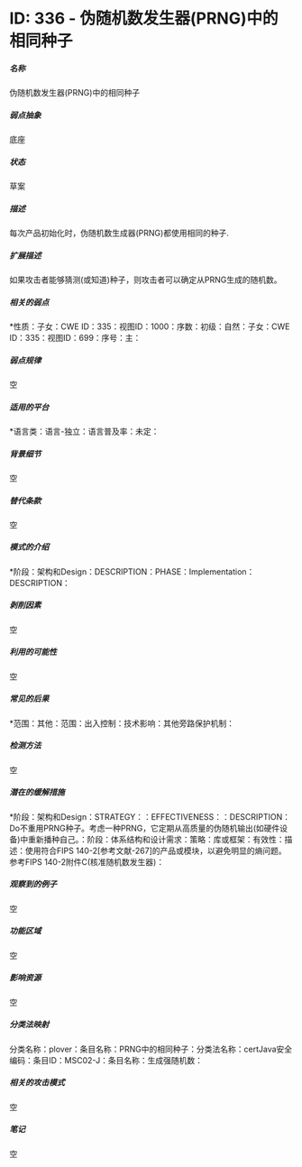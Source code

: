 # ID: 336 - 伪随机数发生器(PRNG)中的相同种子
<h5>名称</h5>伪随机数发生器(PRNG)中的相同种子
<h5>弱点抽象</h5>底座
<h5>状态</h5>草案
<h5>描述</h5>每次产品初始化时，伪随机数生成器(PRNG)都使用相同的种子.
<h5>扩展描述</h5>如果攻击者能够猜测(或知道)种子，则攻击者可以确定从PRNG生成的随机数。
<h5>相关的弱点</h5>*性质：子女：CWE ID：335：视图ID：1000：序数：初级：自然：子女：CWE ID：335：视图ID：699：序号：主：
<h5>弱点规律</h5>空
<h5>适用的平台</h5>*语言类：语言-独立：语言普及率：未定：
<h5>背景细节</h5>空
<h5>替代条款</h5>空
<h5>模式的介绍</h5>*阶段：架构和Design：DESCRIPTION：PHASE：Implementation：DESCRIPTION：
<h5>剥削因素</h5>空
<h5>利用的可能性</h5>空
<h5>常见的后果</h5>*范围：其他：范围：出入控制：技术影响：其他旁路保护机制：
<h5>检测方法</h5>空
<h5>潜在的缓解措施</h5>*阶段：架构和Design：STRATEGY：：EFFECTIVENESS：：DESCRIPTION：Do不重用PRNG种子。考虑一种PRNG，它定期从高质量的伪随机输出(如硬件设备)中重新播种自己。：阶段：体系结构和设计需求：策略：库或框架：有效性：描述：使用符合FIPS 140-2[参考文献-267]的产品或模块，以避免明显的熵问题。参考FIPS 140-2附件C(核准随机数发生器)：
<h5>观察到的例子</h5>空
<h5>功能区域</h5>空
<h5>影响资源</h5>空
<h5>分类法映射</h5>分类名称：plover：条目名称：PRNG中的相同种子：分类法名称：certJava安全编码：条目ID：MSC02-J：条目名称：生成强随机数：
<h5>相关的攻击模式</h5>空
<h5>笔记</h5>空


